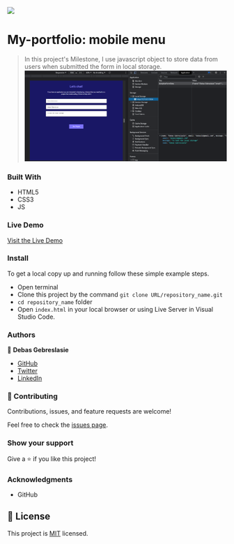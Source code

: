 ![](https://img.shields.io/badge/Microverse-blueviolet)

# My-portfolio: mobile menu

>In this project's Milestone, I use javascript object to store data from users when submitted the form in local storage.
![screenshot](./image/Screen-localstorage.png)

### Built With

- HTML5
- CSS3
- JS

### Live Demo

[Visit the Live Demo](https://debas-31.github.io/my-portfolio/)

### Install

To get a local copy up and running follow these simple example steps.
- Open terminal
- Clone this project by the command `git clone URL/repository_name.git`
- `cd repository_name` folder
- Open `index.html` in your local browser or using Live Server in Visual Studio Code.
### Authors

👤 **Debas Gebreslasie**

- [GitHub](https://github.com/Debas-31)
- [Twitter](https://twitter.com/DEBSH76956492)
- [LinkedIn](https://www.linkedin.com/in/debas-gebrengus-5256a2159/)

### 🤝 Contributing

Contributions, issues, and feature requests are welcome!

Feel free to check the [issues page](https://github.com/Debas-31/my-portfolio/issues).

### Show your support

Give a ⭐️ if you like this project!

### Acknowledgments
- GitHub 

## 📝 License

This project is [MIT](https://github.com/Debas-31/my-portfolio/blob/main/MIT.md) licensed.